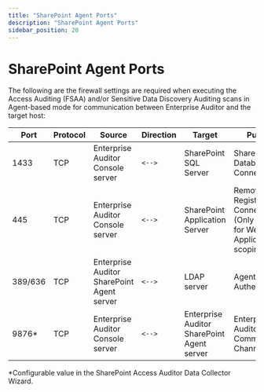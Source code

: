 ```yaml
---
title: "SharePoint Agent Ports"
description: "SharePoint Agent Ports"
sidebar_position: 20
---
```


# SharePoint Agent Ports

The following are the firewall settings are required when executing the Access Auditing (FSAA)
and/or Sensitive Data Discovery Auditing scans in Agent-based mode for communication between
Enterprise Auditor and the target host:

| Port    | Protocol | Source                                     | Direction | Target                                     | Purpose                                                                |
| ------- | -------- | ------------------------------------------ | --------- | ------------------------------------------ | ---------------------------------------------------------------------- |
| 1433    | TCP      | Enterprise Auditor Console server          | `<-->`    | SharePoint SQL Server                      | SharePoint SQL Database Connection                                     |
| 445     | TCP      | Enterprise Auditor Console server          | `<-->`    | SharePoint Application Server              | Remote Registry Connection (Only required for Web Application scoping) |
| 389/636 | TCP      | Enterprise Auditor SharePoint Agent server | `<-->`    | LDAP server                                | Agent Authentication                                                   |
| 9876\*  | TCP      | Enterprise Auditor Console server          | `<-->`    | Enterprise Auditor SharePoint Agent server | Enterprise Auditor Agent Communication Channel                         |

\*Configurable value in the SharePoint Access Auditor Data Collector Wizard.
